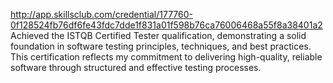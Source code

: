 http://app.skillsclub.com/credential/177760-0f128524fb76df6fe43fdc7dde1f831a01f598b76ca76006468a55f8a38401a2
Achieved the ISTQB Certified Tester qualification, demonstrating a solid foundation in software testing principles, techniques, and best practices. This certification reflects my commitment to delivering high-quality, reliable software through structured and effective testing processes.
